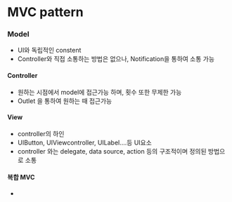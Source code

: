 # MVC pattern

### Model

* UI와 독립적인 constent
* Controller와 직접 소통하는 방법은 없으나, Notification을 통하여 소통 가능    



#### Controller

* 원하는 시점에서 model에 접근가능 하며, 횟수 또한 무제한 가능
* Outlet 을 통하여 원하는 때 접근가능 



#### View

* controller의 하인
* UIButton, UIViewcontroller, UILabel….등 UI요소
*  controller 와는 delegate, data source, action 등의 구조적이며 정의된 방법으로 소통



#### 복합 MVC

* 